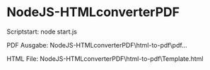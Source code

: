 # NodeJS-HTMLconverterPDF

Scriptstart:
node start.js

PDF Ausgabe:
NodeJS-HTMLconverterPDF\html-to-pdf\pdf\...

HTML File:
NodeJS-HTMLconverterPDF\html-to-pdf\Template.html
